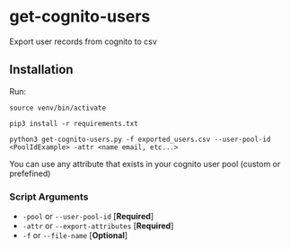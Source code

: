 # get-cognito-users
Export user records from cognito to csv

## Installation

Run:

```
source venv/bin/activate
```

```
pip3 install -r requirements.txt
```

```
python3 get-cognito-users.py -f exported_users.csv --user-pool-id <PoolIdExample> -attr <name email, etc...>
```

You can use any attribute that exists in your cognito user pool (custom or prefefined)


### Script Arguments

- `-pool` or `--user-pool-id` [__Required__]
- `-attr` or `--export-attributes` [__Required__]
- `-f` or `--file-name` [__Optional__]

